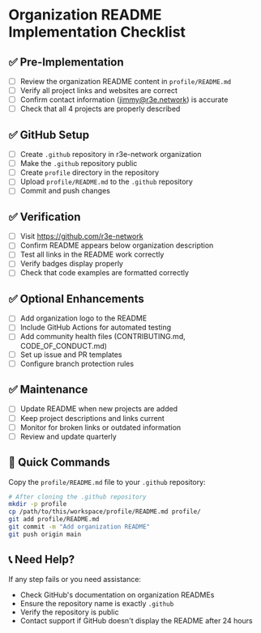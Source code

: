 # Organization README Implementation Checklist

## ✅ Pre-Implementation

- [ ] Review the organization README content in `profile/README.md`
- [ ] Verify all project links and websites are correct
- [ ] Confirm contact information (jimmy@r3e.network) is accurate
- [ ] Check that all 4 projects are properly described

## ✅ GitHub Setup

- [ ] Create `.github` repository in r3e-network organization
- [ ] Make the `.github` repository public
- [ ] Create `profile` directory in the repository
- [ ] Upload `profile/README.md` to the `.github` repository
- [ ] Commit and push changes

## ✅ Verification

- [ ] Visit https://github.com/r3e-network
- [ ] Confirm README appears below organization description
- [ ] Test all links in the README work correctly
- [ ] Verify badges display properly
- [ ] Check that code examples are formatted correctly

## ✅ Optional Enhancements

- [ ] Add organization logo to the README
- [ ] Include GitHub Actions for automated testing
- [ ] Add community health files (CONTRIBUTING.md, CODE_OF_CONDUCT.md)
- [ ] Set up issue and PR templates
- [ ] Configure branch protection rules

## ✅ Maintenance

- [ ] Update README when new projects are added
- [ ] Keep project descriptions and links current
- [ ] Monitor for broken links or outdated information
- [ ] Review and update quarterly

## 🚀 Quick Commands

Copy the `profile/README.md` file to your `.github` repository:
```bash
# After cloning the .github repository
mkdir -p profile
cp /path/to/this/workspace/profile/README.md profile/
git add profile/README.md
git commit -m "Add organization README"
git push origin main
```

## 📞 Need Help?

If any step fails or you need assistance:
- Check GitHub's documentation on organization READMEs
- Ensure the repository name is exactly `.github`
- Verify the repository is public
- Contact support if GitHub doesn't display the README after 24 hours 